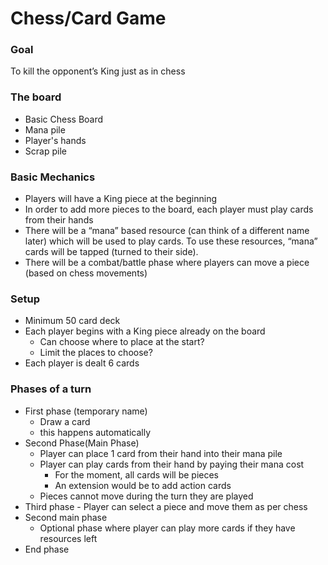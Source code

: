 # Chess/Card Game

### Goal

To kill the opponent’s King just as in chess

### The board

- Basic Chess Board
- Mana pile
- Player's hands
- Scrap pile

### Basic Mechanics
- Players will have a King piece at the beginning
- In order to add more pieces to the board, each player must play cards from their hands
- There will be a “mana” based resource (can think of a different name later) which will be used to play cards. To use these resources, “mana” cards will be tapped (turned to their side).
- There will be a combat/battle phase where players can move a piece (based on chess movements) 

### Setup
- Minimum 50 card deck
- Each player begins with a King piece already on the board 
    - Can choose where to place at the start?
    - Limit the places to choose?
- Each player is dealt 6 cards

### Phases of a turn
- First phase (temporary name)
    - Draw a card
    - this happens automatically
- Second Phase(Main Phase)
    - Player can place 1 card from their hand into their mana pile
    - Player can play cards from their hand by paying their mana cost
        - For the moment, all cards will be pieces
        - An extension would be to add action cards
    - Pieces cannot move during the turn they are played
- Third phase
        - Player can select a piece and move them as per chess
- Second main phase
    - Optional phase where player can play more cards if they have resources left
- End phase
